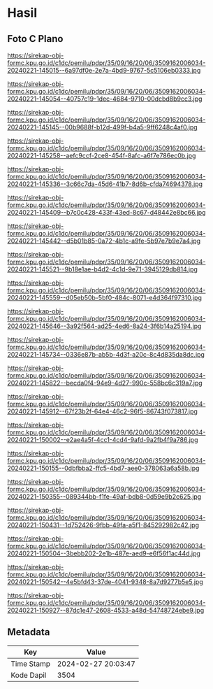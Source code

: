 # Hasil

## Foto C Plano

https://sirekap-obj-formc.kpu.go.id/c1dc/pemilu/pdpr/35/09/16/20/06/3509162006034-20240221-145015--6a97df0e-2e7a-4bd9-9767-5c5106eb0333.jpg

https://sirekap-obj-formc.kpu.go.id/c1dc/pemilu/pdpr/35/09/16/20/06/3509162006034-20240221-145054--40757c19-1dec-4684-9710-00dcbd8b9cc3.jpg

https://sirekap-obj-formc.kpu.go.id/c1dc/pemilu/pdpr/35/09/16/20/06/3509162006034-20240221-145145--00b9688f-b12d-499f-b4a5-9ff6248c4af0.jpg

https://sirekap-obj-formc.kpu.go.id/c1dc/pemilu/pdpr/35/09/16/20/06/3509162006034-20240221-145258--aefc9ccf-2ce8-454f-8afc-a6f7e786ec0b.jpg

https://sirekap-obj-formc.kpu.go.id/c1dc/pemilu/pdpr/35/09/16/20/06/3509162006034-20240221-145336--3c66c7da-45d6-41b7-8d6b-cfda74694378.jpg

https://sirekap-obj-formc.kpu.go.id/c1dc/pemilu/pdpr/35/09/16/20/06/3509162006034-20240221-145409--b7c0c428-433f-43ed-8c67-d48442e8bc66.jpg

https://sirekap-obj-formc.kpu.go.id/c1dc/pemilu/pdpr/35/09/16/20/06/3509162006034-20240221-145442--d5b01b85-0a72-4b1c-a9fe-5b97e7b9e7a4.jpg

https://sirekap-obj-formc.kpu.go.id/c1dc/pemilu/pdpr/35/09/16/20/06/3509162006034-20240221-145521--9b18e1ae-b4d2-4c1d-9e71-3945129db814.jpg

https://sirekap-obj-formc.kpu.go.id/c1dc/pemilu/pdpr/35/09/16/20/06/3509162006034-20240221-145559--d05eb50b-5bf0-484c-8071-e4d364f97310.jpg

https://sirekap-obj-formc.kpu.go.id/c1dc/pemilu/pdpr/35/09/16/20/06/3509162006034-20240221-145646--3a92f564-ad25-4ed6-8a24-3f6b14a25194.jpg

https://sirekap-obj-formc.kpu.go.id/c1dc/pemilu/pdpr/35/09/16/20/06/3509162006034-20240221-145734--0336e87b-ab5b-4d3f-a20c-8c4d835da8dc.jpg

https://sirekap-obj-formc.kpu.go.id/c1dc/pemilu/pdpr/35/09/16/20/06/3509162006034-20240221-145822--becda0f4-94e9-4d27-990c-558bc6c319a7.jpg

https://sirekap-obj-formc.kpu.go.id/c1dc/pemilu/pdpr/35/09/16/20/06/3509162006034-20240221-145912--67f23b2f-64e4-46c2-96f5-86743f073817.jpg

https://sirekap-obj-formc.kpu.go.id/c1dc/pemilu/pdpr/35/09/16/20/06/3509162006034-20240221-150002--e2ae4a5f-4cc1-4cd4-9afd-9a2fb4f9a786.jpg

https://sirekap-obj-formc.kpu.go.id/c1dc/pemilu/pdpr/35/09/16/20/06/3509162006034-20240221-150155--0dbfbba2-ffc5-4bd7-aee0-378063a6a58b.jpg

https://sirekap-obj-formc.kpu.go.id/c1dc/pemilu/pdpr/35/09/16/20/06/3509162006034-20240221-150355--089344bb-f1fe-49af-bdb8-0d59e9b2c625.jpg

https://sirekap-obj-formc.kpu.go.id/c1dc/pemilu/pdpr/35/09/16/20/06/3509162006034-20240221-150431--1d752426-9fbb-49fa-a5f1-845292982c42.jpg

https://sirekap-obj-formc.kpu.go.id/c1dc/pemilu/pdpr/35/09/16/20/06/3509162006034-20240221-150504--3bebb202-2e1b-487e-aed9-e6f56f1ac44d.jpg

https://sirekap-obj-formc.kpu.go.id/c1dc/pemilu/pdpr/35/09/16/20/06/3509162006034-20240221-150542--4e5bfd43-37de-4041-9348-8a7d9277b5e5.jpg

https://sirekap-obj-formc.kpu.go.id/c1dc/pemilu/pdpr/35/09/16/20/06/3509162006034-20240221-150927--87dc1e47-2608-4533-a48d-54748724ebe9.jpg


## Metadata

| Key        | Value               |
| ---------- | ------------------- |
| Time Stamp | 2024-02-27 20:03:47 |
| Kode Dapil | 3504                |



